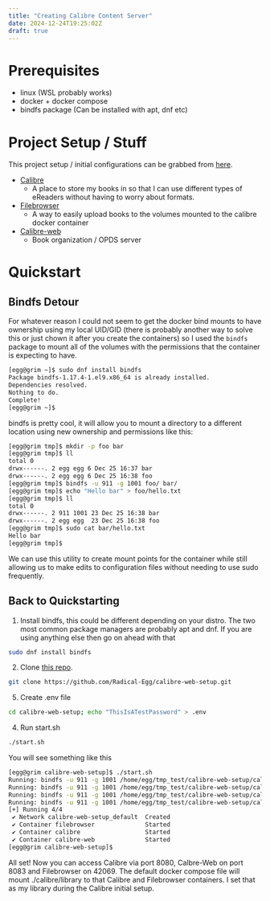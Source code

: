 ```yaml
---
title: "Creating Calibre Content Server"
date: 2024-12-24T19:25:02Z
draft: true
---
```


# Prerequisites

* linux (WSL probably works)
* docker + docker compose
* bindfs package (Can be installed with apt, dnf etc)

# Project Setup / Stuff

This project setup / initial configurations can be grabbed from [here](https://github.com/Radical-Egg/calibre-web-setup.git). 

* [Calibre](https://hub.docker.com/r/linuxserver/calibre)
  * A place to store my books in so that I can use different types of
    eReaders without having to worry about formats.
* [Filebrowser](https://hub.docker.com/r/filebrowser/filebrowser)
  * A way to easily upload books to the volumes mounted to the calibre docker container
* [Calibre-web](https://docs.linuxserver.io/images/docker-calibre-web/)
  * Book organization / OPDS server

# Quickstart

## Bindfs Detour

For whatever reason I could not seem to get the docker bind mounts to have ownership using my local UID/GID (there is probably another way to solve this or just chown it after you create the containers) so I used the `bindfs` package to mount all of the volumes with the permissions that the container is expecting to have.

```bash
[egg@grim ~]$ sudo dnf install bindfs
Package bindfs-1.17.4-1.el9.x86_64 is already installed.
Dependencies resolved.
Nothing to do.
Complete!
[egg@grim ~]$
```

bindfs is pretty cool, it will allow you to mount a directory to a different location using new ownership and permissions like this:

```bash
[egg@grim tmp]$ mkdir -p foo bar
[egg@grim tmp]$ ll
total 0
drwx------. 2 egg egg 6 Dec 25 16:37 bar
drwx------. 2 egg egg 6 Dec 25 16:38 foo
[egg@grim tmp]$ bindfs -u 911 -g 1001 foo/ bar/
[egg@grim tmp]$ echo "Hello bar" > foo/hello.txt
[egg@grim tmp]$ ll
total 0
drwx------. 2 911 1001 23 Dec 25 16:38 bar
drwx------. 2 egg egg  23 Dec 25 16:38 foo
[egg@grim tmp]$ sudo cat bar/hello.txt
Hello bar
[egg@grim tmp]$
```
We can use this utility to create mount points for the container while still allowing
us to make edits to configuration files without needing to use sudo frequently.

## Back to Quickstarting

1. Install bindfs, this could be different depending on your distro. The two most common package managers are probably apt and dnf. If you are using anything else then go on ahead with that

```bash
sudo dnf install bindfs
```

2. Clone [this repo](https://github.com/Radical-Egg/calibre-web-setup.git).
```bash
git clone https://github.com/Radical-Egg/calibre-web-setup.git
```
5. Create .env file
```bash
cd calibre-web-setup; echo "ThisIsATestPassword" > .env
```
4. Run start.sh
```bash
./start.sh
```

You will see something like this

```bash
[egg@grim calibre-web-setup]$ ./start.sh
Running: bindfs -u 911 -g 1001 /home/egg/tmp_test/calibre-web-setup/calibre-web-setup/filebrowser/configs /home/egg/tmp_test/calibre-web-setup/calibre-web-setup/remapped/filebrowser/configs
Running: bindfs -u 911 -g 1001 /home/egg/tmp_test/calibre-web-setup/calibre-web-setup/calibre-web/configs /home/egg/tmp_test/calibre-web-setup/calibre-web-setup/remapped/calibre-web/configs
Running: bindfs -u 911 -g 1001 /home/egg/tmp_test/calibre-web-setup/calibre-web-setup/calibre/data /home/egg/tmp_test/calibre-web-setup/calibre-web-setup/remapped/calibre/data
Running: bindfs -u 911 -g 1001 /home/egg/tmp_test/calibre-web-setup/calibre-web-setup/calibre/plugins /home/egg/tmp_test/calibre-web-setup/calibre-web-setup/remapped/calibre/plugins
[+] Running 4/4
 ✔ Network calibre-web-setup_default  Created                                                               0.2s
 ✔ Container filebrowser              Started                                                               0.3s
 ✔ Container calibre                  Started                                                               0.3s
 ✔ Container calibre-web              Started                                                               0.5s
[egg@grim calibre-web-setup]$
```

All set! Now you can access Calibre via port 8080, Calbre-Web on port 8083 and Filebrowser on 42069. The default docker compose file will mount ./calibre/library to that Calibre and Filebrowser containers. I set that as my library during the Calibre initial setup.
